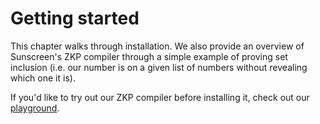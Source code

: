# Getting started
This chapter walks through installation. We also provide an overview of Sunscreen's ZKP compiler through a simple example of proving set inclusion (i.e. our number is on a given list of numbers without revealing which one it is).

If you'd like to try out our ZKP compiler before installing it, check out our [playground](https://playground.sunscreen.tech/).

